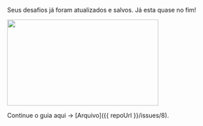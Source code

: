 Seus desafios já foram atualizados e salvos. Já esta quase no fim!

<img src="https://i.giphy.com/media/1DfZvKmiELvtS/giphy.webp" width="350" height="200" />

Continue o guia aqui -> [Arquivo]({{ repoUrl }}/issues/8).
